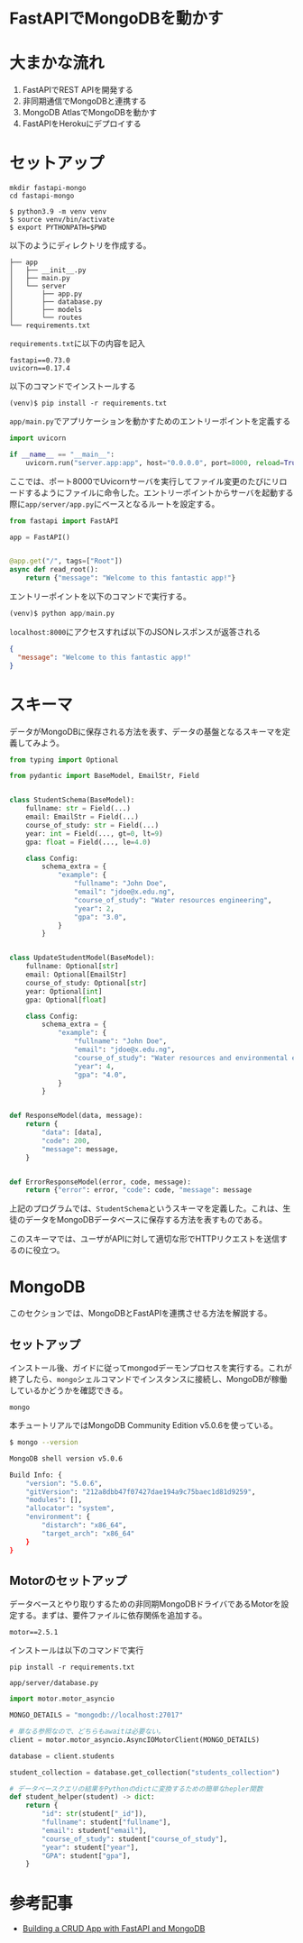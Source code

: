 # FastAPIでMongoDBを動かす

# 大まかな流れ

1. FastAPIでREST APIを開発する
2. 非同期通信でMongoDBと連携する
3. MongoDB AtlasでMongoDBを動かす
4. FastAPIをHerokuにデプロイする

# セットアップ

```
mkdir fastapi-mongo
cd fastapi-mongo 
```

```
$ python3.9 -m venv venv
$ source venv/bin/activate
$ export PYTHONPATH=$PWD
```

以下のようにディレクトリを作成する。

```
├── app
│   ├── __init__.py
│   ├── main.py
│   └── server
│       ├── app.py
│       ├── database.py
│       ├── models
│       └── routes
└── requirements.txt
```

`requirements.txt`に以下の内容を記入

```
fastapi==0.73.0
uvicorn==0.17.4
```

以下のコマンドでインストールする

```
(venv)$ pip install -r requirements.txt
```

`app/main.py`でアプリケーションを動かすためのエントリーポイントを定義する

```py
import uvicorn

if __name__ == "__main__":
    uvicorn.run("server.app:app", host="0.0.0.0", port=8000, reload=True)
```

ここでは、ポート8000でUvicornサーバを実行してファイル変更のたびにリロードするようにファイルに命令した。エントリーポイントからサーバを起動する際に`app/server/app.py`にベースとなるルートを設定する。

```py
from fastapi import FastAPI

app = FastAPI()


@app.get("/", tags=["Root"])
async def read_root():
    return {"message": "Welcome to this fantastic app!"}
```

エントリーポイントを以下のコマンドで実行する。

```py
(venv)$ python app/main.py
```

`localhost:8000`にアクセスすれば以下のJSONレスポンスが返答される

```json
{
  "message": "Welcome to this fantastic app!"
}
```

# スキーマ

データがMongoDBに保存される方法を表す、データの基盤となるスキーマを定義してみよう。

```py
from typing import Optional

from pydantic import BaseModel, EmailStr, Field


class StudentSchema(BaseModel):
    fullname: str = Field(...)
    email: EmailStr = Field(...)
    course_of_study: str = Field(...)
    year: int = Field(..., gt=0, lt=9)
    gpa: float = Field(..., le=4.0)

    class Config:
        schema_extra = {
            "example": {
                "fullname": "John Doe",
                "email": "jdoe@x.edu.ng",
                "course_of_study": "Water resources engineering",
                "year": 2,
                "gpa": "3.0",
            }
        }


class UpdateStudentModel(BaseModel):
    fullname: Optional[str]
    email: Optional[EmailStr]
    course_of_study: Optional[str]
    year: Optional[int]
    gpa: Optional[float]

    class Config:
        schema_extra = {
            "example": {
                "fullname": "John Doe",
                "email": "jdoe@x.edu.ng",
                "course_of_study": "Water resources and environmental engineering",
                "year": 4,
                "gpa": "4.0",
            }
        }


def ResponseModel(data, message):
    return {
        "data": [data],
        "code": 200,
        "message": message,
    }


def ErrorResponseModel(error, code, message):
    return {"error": error, "code": code, "message": message
```

上記のプログラムでは、`StudentSchema`というスキーマを定義した。これは、生徒のデータをMongoDBデータベースに保存する方法を表すものである。

このスキーマでは、ユーザがAPIに対して適切な形でHTTPリクエストを送信するのに役立つ。

# MongoDB

このセクションでは、MongoDBとFastAPIを連携させる方法を解説する。

## セットアップ

インストール後、ガイドに従ってmongodデーモンプロセスを実行する。これが終了したら、`mongo`シェルコマンドでインスタンスに接続し、MongoDBが稼働しているかどうかを確認できる。

```
mongo
```

本チュートリアルではMongoDB Community Edition v5.0.6を使っている。

```bash
$ mongo --version

MongoDB shell version v5.0.6

Build Info: {
    "version": "5.0.6",
    "gitVersion": "212a8dbb47f07427dae194a9c75baec1d81d9259",
    "modules": [],
    "allocator": "system",
    "environment": {
        "distarch": "x86_64",
        "target_arch": "x86_64"
    }
}
```

## Motorのセットアップ

データベースとやり取りするための非同期MongoDBドライバであるMotorを設定する。まずは、要件ファイルに依存関係を追加する。

```
motor==2.5.1
```

インストールは以下のコマンドで実行

```
pip install -r requirements.txt
```

`app/server/database.py`

```py
import motor.motor_asyncio

MONGO_DETAILS = "mongodb://localhost:27017"

# 単なる参照なので、どちらもawaitは必要ない。
client = motor.motor_asyncio.AsyncIOMotorClient(MONGO_DETAILS)

database = client.students

student_collection = database.get_collection("students_collection")

# データベースクエリの結果をPythonのdictに変換するための簡単なhepler関数
def student_helper(student) -> dict:
    return {
        "id": str(student["_id"]),
        "fullname": student["fullname"],
        "email": student["email"],
        "course_of_study": student["course_of_study"],
        "year": student["year"],
        "GPA": student["gpa"],
    }
```

# 参考記事

* [Building a CRUD App with FastAPI and MongoDB](https://testdriven.io/blog/fastapi-mongo/)